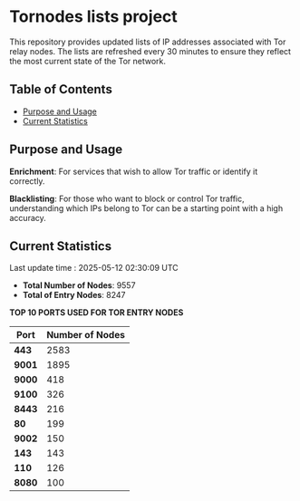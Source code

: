 # Tornodes lists project

This repository provides updated lists of IP addresses associated with Tor relay nodes. The lists are refreshed every 30 minutes to ensure they reflect the most current state of the Tor network.

## Table of Contents

- [Purpose and Usage](#purpose-and-usage)
- [Current Statistics](#current-statistics)


## Purpose and Usage

**Enrichment**: For services that wish to allow Tor traffic or identify it correctly.

**Blacklisting**: For those who want to block or control Tor traffic, understanding which IPs belong to Tor can be a starting point with a high accuracy.

## Current Statistics

Last update time : 2025-05-12 02:30:09 UTC

- **Total Number of Nodes**: 9557
- **Total of Entry Nodes**: 8247

**TOP 10 PORTS USED FOR TOR ENTRY NODES**

| **Port** | **Number of Nodes** |
|------|-----------------|
| **443**   | 2583  |
| **9001**   | 1895  |
| **9000**   | 418  |
| **9100**   | 326  |
| **8443**   | 216  |
| **80**   | 199  |
| **9002**   | 150  |
| **143**   | 143  |
| **110**   | 126  |
| **8080**   | 100  |

